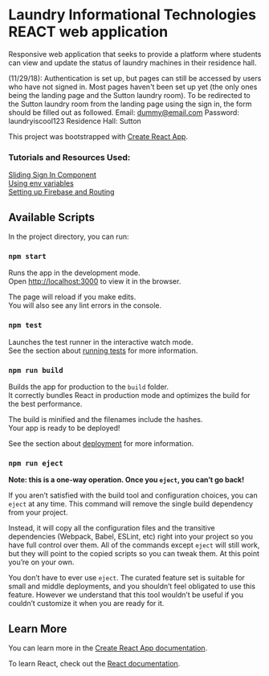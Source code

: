 # Laundry Informational Technologies REACT web application
Responsive web application that seeks to provide a platform where students can view and update the status of laundry machines in their residence hall.

(11/29/18): Authentication is set up, but pages can still be accessed by users who have not signed in. Most pages haven't been set up yet (the only ones being the landing page and the Sutton laundry room).
To be redirected to the Sutton laundry room from the landing page using the sign in, the form should be filled out as followed.
Email: dummy@email.com
Password: laundryiscool123
Residence Hall: Sutton

This project was bootstrapped with [Create React App](https://github.com/facebook/create-react-app).

### Tutorials and Resources Used:
[Sliding Sign In Component](https://www.kirupa.com/react/smooth_sliding_menu_react_motion.html) <br>
[Using env variables](https://medium.freecodecamp.org/heres-how-you-can-actually-use-node-environment-variables-8fdf98f53a0a) <br>
[Setting up Firebase and Routing](https://www.robinwieruch.de/complete-firebase-authentication-react-tutorial/)

## Available Scripts

In the project directory, you can run:

### `npm start`

Runs the app in the development mode.<br>
Open [http://localhost:3000](http://localhost:3000) to view it in the browser.

The page will reload if you make edits.<br>
You will also see any lint errors in the console.

### `npm test`

Launches the test runner in the interactive watch mode.<br>
See the section about [running tests](https://facebook.github.io/create-react-app/docs/running-tests) for more information.

### `npm run build`

Builds the app for production to the `build` folder.<br>
It correctly bundles React in production mode and optimizes the build for the best performance.

The build is minified and the filenames include the hashes.<br>
Your app is ready to be deployed!

See the section about [deployment](https://facebook.github.io/create-react-app/docs/deployment) for more information.

### `npm run eject`

**Note: this is a one-way operation. Once you `eject`, you can’t go back!**

If you aren’t satisfied with the build tool and configuration choices, you can `eject` at any time. This command will remove the single build dependency from your project.

Instead, it will copy all the configuration files and the transitive dependencies (Webpack, Babel, ESLint, etc) right into your project so you have full control over them. All of the commands except `eject` will still work, but they will point to the copied scripts so you can tweak them. At this point you’re on your own.

You don’t have to ever use `eject`. The curated feature set is suitable for small and middle deployments, and you shouldn’t feel obligated to use this feature. However we understand that this tool wouldn’t be useful if you couldn’t customize it when you are ready for it.

## Learn More

You can learn more in the [Create React App documentation](https://facebook.github.io/create-react-app/docs/getting-started).

To learn React, check out the [React documentation](https://reactjs.org/).
